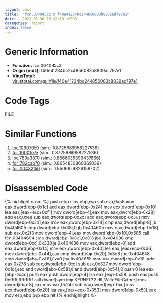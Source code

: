 ```yaml
---
layout: post
title:  "fcn.004045c2 @ f40e41234bc244856083b8839ad797e1"
date:   2021-08-30 15:52:19 +0300
categories: report
index: false
---
```


# Generic Information
- **Function:** fcn.004045c2
- **Origin (md5):** f40e41234bc244856083b8839ad797e1
- **VirusTotal:** [virustotal.com/gui/file/f40e41234bc244856083b8839ad797e1][virustotal_ref]

# Code Tags
<span class="tag" id="FILE">FILE</span>


# Similar Functions

1. [loc.10907059][similar_1_ref] (sim.: 0.8725686958227536)
2. [fcn.10001e7e][similar_2_ref] (sim.: 0.8725686958227536)
3. [loc.783a3870][similar_3_ref] (sim.: 0.8666085399437666)
4. [fcn.782cab70][similar_4_ref] (sim.: 0.8654830860369039)
5. [fcn.00432f50][similar_5_ref] (sim.: 0.8506959826159202)


# Disassembled Code

{% highlight nasm %}
push ebp
mov ebp,esp
sub esp,0x58
mov eax,dword[ebp-0x1c]
add eax,dword[ebp-0x24]
mov ecx,dword[ebp-0x10]
lea eax,[eax+ecx+0xf1]
mov dword[ebp-4],eax
mov eax,dword[ebp-0x28]
add eax,0xee
sub eax,dword[ebp-0x2c]
add eax,dword[ebp-0x30]
mov dword[ebp-0x34],eax
mov eax,dword[ebp-0x14]
cmp eax,dword[ebp-8]
jb 0x404605
cmp dword[ebp-0x38],0
jb 0x404605
mov eax,dword[ebp-0x18]
sub eax,0x2f3
mov dword[ebp-4],eax
mov dword[ebp-0x10],0x585
call fcn.00404694
cmp dword[ebp-0x3c],0x313
jbe 0x404636
cmp dword[ebp-0xc],0x338
je 0x404636
mov eax,dword[ebp-8]
add eax,dword[ebp-0x14]
mov ecx,dword[ebp-0x40]
lea eax,[eax+ecx-0xd6]
mov dword[ebp-0x44],eax
cmp dword[ebp-0x20],0x3e8
jbe 0x404648
cmp dword[ebp-0x48],0xe0
jbe 0x40465b
mov eax,dword[ebp-0x18]
add eax,0x278
sub eax,dword[ebp-0xc]
sub eax,0x327
mov dword[ebp-0x1c],eax
and dword[ebp-0x58],0
and dword[ebp-0x54],0
push 0
lea eax,[ebp-0x4c]
push eax
push dword[ebp-4]
lea eax,[ebp-0x58]
push eax
push 0xffffffffffffffff
call dword[sym.imp.KERNEL32.dll_WriteFileGather]
mov dword[ebp-8],eax
mov eax,0x246
sub eax,dword[ebp-0xc]
mov ecx,dword[ebp-0x20]
lea eax,[eax+ecx-0x353]
mov dword[ebp-0x50],eax
mov esp,ebp
pop ebp
ret
{% endhighlight %}


[similar_1_ref]: /report/loc.10907059@2585b133c2e70968905cce13b1fc2654
[similar_2_ref]: /report/fcn.10001e7e@aa9c32ee21744d1f55f879ae83c2dc54
[similar_3_ref]: /report/loc.783a3870@ebea46c6b17785efc2ebcb24ad99656c
[similar_4_ref]: /report/fcn.782cab70@ebea46c6b17785efc2ebcb24ad99656c
[similar_5_ref]: /report/fcn.00432f50@279a61b1e76da49531f1f16fd1102a2d
[virustotal_ref]: https://www.virustotal.com/gui/file/f40e41234bc244856083b8839ad797e1